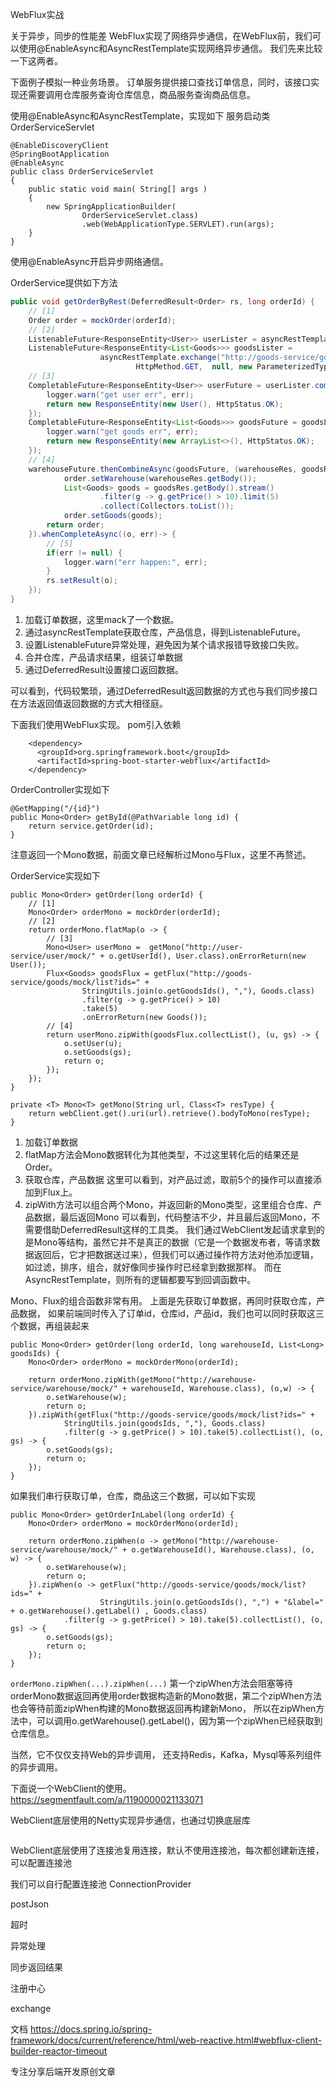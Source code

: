 WebFlux实战


关于异步，同步的性能差
WebFlux实现了网络异步通信，在WebFlux前，我们可以使用@EnableAsync和AsyncRestTemplate实现网络异步通信。
我们先来比较一下这两者。

下面例子模拟一种业务场景。
订单服务提供接口查找订单信息，同时，该接口实现还需要调用仓库服务查询仓库信息，商品服务查询商品信息。



使用@EnableAsync和AsyncRestTemplate，实现如下
服务启动类OrderServiceServlet
```
@EnableDiscoveryClient
@SpringBootApplication
@EnableAsync
public class OrderServiceServlet
{
    public static void main( String[] args )
    {
        new SpringApplicationBuilder(
                OrderServiceServlet.class)
                .web(WebApplicationType.SERVLET).run(args);
    }
}
```
使用@EnableAsync开启异步网络通信。

OrderService提供如下方法
```java
public void getOrderByRest(DeferredResult<Order> rs, long orderId) {
    // [1]
    Order order = mockOrder(orderId);
    // [2]
    ListenableFuture<ResponseEntity<User>> userLister = asyncRestTemplate.getForEntity("http://user-service/user/mock/" + 1, User.class);
    ListenableFuture<ResponseEntity<List<Goods>>> goodsLister =
                    asyncRestTemplate.exchange("http://goods-service/goods/mock/list?ids=" + StringUtils.join(order.getGoodsIds(), ","),
                            HttpMethod.GET,  null, new ParameterizedTypeReference<List<Goods>>(){});
    // [3]
    CompletableFuture<ResponseEntity<User>> userFuture = userLister.completable().exceptionally(err -> {
        logger.warn("get user err", err);
        return new ResponseEntity(new User(), HttpStatus.OK);
    });
    CompletableFuture<ResponseEntity<List<Goods>>> goodsFuture = goodsLister.completable().exceptionally(err -> {
        logger.warn("get goods err", err);
        return new ResponseEntity(new ArrayList<>(), HttpStatus.OK);
    });
    // [4]
    warehouseFuture.thenCombineAsync(goodsFuture, (warehouseRes, goodsRes)-> {
            order.setWarehouse(warehouseRes.getBody());
            List<Goods> goods = goodsRes.getBody().stream()
                    .filter(g -> g.getPrice() > 10).limit(5)
                    .collect(Collectors.toList());
            order.setGoods(goods);
        return order;
    }).whenCompleteAsync((o, err)-> {
        // [5]
        if(err != null) {
            logger.warn("err happen:", err);
        }
        rs.setResult(o);
    });
}
```
1. 加载订单数据，这里mack了一个数据。
2. 通过asyncRestTemplate获取仓库，产品信息，得到ListenableFuture。
3. 设置ListenableFuture异常处理，避免因为某个请求报错导致接口失败。
4. 合并仓库，产品请求结果，组装订单数据
5. 通过DeferredResult设置接口返回数据。

可以看到，代码较繁琐，通过DeferredResult返回数据的方式也与我们同步接口在方法返回值返回数据的方式大相径庭。

下面我们使用WebFlux实现。
pom引入依赖
```
    <dependency>
      <groupId>org.springframework.boot</groupId>
      <artifactId>spring-boot-starter-webflux</artifactId>
    </dependency>
```

OrderController实现如下
```
@GetMapping("/{id}")
public Mono<Order> getById(@PathVariable long id) {
    return service.getOrder(id);
}
```
注意返回一个Mono数据，前面文章已经解析过Mono与Flux，这里不再赘述。

OrderService实现如下
```
public Mono<Order> getOrder(long orderId) {
    // [1]
    Mono<Order> orderMono = mockOrder(orderId);
    // [2]
    return orderMono.flatMap(o -> {
        // [3]
        Mono<User> userMono =  getMono("http://user-service/user/mock/" + o.getUserId(), User.class).onErrorReturn(new User());
        Flux<Goods> goodsFlux = getFlux("http://goods-service/goods/mock/list?ids=" +
                StringUtils.join(o.getGoodsIds(), ","), Goods.class)
                .filter(g -> g.getPrice() > 10)
                .take(5)
                .onErrorReturn(new Goods());
        // [4]
        return userMono.zipWith(goodsFlux.collectList(), (u, gs) -> {
            o.setUser(u);
            o.setGoods(gs);
            return o;
        });
    });
}

private <T> Mono<T> getMono(String url, Class<T> resType) {
    return webClient.get().uri(url).retrieve().bodyToMono(resType);
}
```
1. 加载订单数据
2. flatMap方法会Mono数据转化为其他类型，不过这里转化后的结果还是Order。
3. 获取仓库，产品数据
这里可以看到，对产品过滤，取前5个的操作可以直接添加到Flux<Goods>上。
4. zipWith方法可以组合两个Mono，并返回新的Mono类型，这里组合仓库、产品数据，最后返回Mono<Order>
可以看到，代码整洁不少，并且最后返回Mono<Order>，不需要借助DeferredResult这样的工具类。
我们通过WebClient发起请求拿到的是Mono<User>等结构，虽然它并不是真正的数据（它是一个数据发布者，等请求数据返回后，它才把数据送过来），但我们可以通过操作符方法对他添加逻辑，如过滤，排序，组合，就好像同步操作时已经拿到数据那样。
而在AsyncRestTemplate，则所有的逻辑都要写到回调函数中。

Mono、Flux的组合函数非常有用。
上面是先获取订单数据，再同时获取仓库，产品数据，
如果前端同时传入了订单id，仓库id，产品id，我们也可以同时获取这三个数据，再组装起来
```
public Mono<Order> getOrder(long orderId, long warehouseId, List<Long> goodsIds) {
    Mono<Order> orderMono = mockOrderMono(orderId);

    return orderMono.zipWith(getMono("http://warehouse-service/warehouse/mock/" + warehouseId, Warehouse.class), (o,w) -> {
        o.setWarehouse(w);
        return o;
    }).zipWith(getFlux("http://goods-service/goods/mock/list?ids=" +
            StringUtils.join(goodsIds, ","), Goods.class)
            .filter(g -> g.getPrice() > 10).take(5).collectList(), (o, gs) -> {
        o.setGoods(gs);
        return o;
    });
}
```

如果我们串行获取订单，仓库，商品这三个数据，可以如下实现
```
public Mono<Order> getOrderInLabel(long orderId) {
    Mono<Order> orderMono = mockOrderMono(orderId);

    return orderMono.zipWhen(o -> getMono("http://warehouse-service/warehouse/mock/" + o.getWarehouseId(), Warehouse.class), (o, w) -> {
        o.setWarehouse(w);
        return o;
    }).zipWhen(o -> getFlux("http://goods-service/goods/mock/list?ids=" +
                    StringUtils.join(o.getGoodsIds(), ",") + "&label=" + o.getWarehouse().getLabel() , Goods.class)
            .filter(g -> g.getPrice() > 10).take(5).collectList(), (o, gs) -> {
        o.setGoods(gs);
        return o;
    });
}
```
`orderMono.zipWhen(...).zipWhen(...)`
第一个zipWhen方法会阻塞等待orderMono数据返回再使用order数据构造新的Mono数据，第二个zipWhen方法也会等待前面zipWhen构建的Mono数据返回再构建新Mono，
所以在zipWhen方法中，可以调用o.getWarehouse().getLabel()，因为第一个zipWhen已经获取到仓库信息。

当然，它不仅仅支持Web的异步调用，
还支持Redis，Kafka，Mysql等系列组件的异步调用。


下面说一个WebClient的使用。
https://segmentfault.com/a/1190000021133071

WebClient底层使用的Netty实现异步通信，也通过切换底层库
```

```






WebClient底层使用了连接池复用连接，默认不使用连接池，每次都创建新连接，可以配置连接池

我们可以自行配置连接池
ConnectionProvider


postJson



超时


异常处理




同步返回结果


注册中心


exchange




文档
https://docs.spring.io/spring-framework/docs/current/reference/html/web-reactive.html#webflux-client-builder-reactor-timeout


专注分享后端开发原创文章